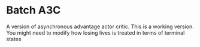 # Batch A3C

A version of asynchronous advantage actor critic. This is a working version. 
You might need to modify how losing lives is treated in terms of terminal states
